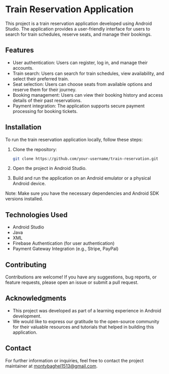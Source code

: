 # Train Reservation Application

This project is a train reservation application developed using Android Studio. The application provides a user-friendly interface for users to search for train schedules, reserve seats, and manage their bookings.

## Features

- User authentication: Users can register, log in, and manage their accounts.
- Train search: Users can search for train schedules, view availability, and select their preferred train.
- Seat selection: Users can choose seats from available options and reserve them for their journey.
- Booking management: Users can view their booking history and access details of their past reservations.
- Payment integration: The application supports secure payment processing for booking tickets.


## Installation

To run the train reservation application locally, follow these steps:

1. Clone the repository:

   ```bash
   git clone https://github.com/your-username/train-reservation.git
   ```

2. Open the project in Android Studio.
3. Build and run the application on an Android emulator or a physical Android device.

Note: Make sure you have the necessary dependencies and Android SDK versions installed.

## Technologies Used

- Android Studio
- Java
- XML
- Firebase Authentication (for user authentication)
- Payment Gateway Integration (e.g., Stripe, PayPal)

## Contributing

Contributions are welcome! If you have any suggestions, bug reports, or feature requests, please open an issue or submit a pull request.



## Acknowledgments

- This project was developed as part of a learning experience in Android development.
- We would like to express our gratitude to the open-source community for their valuable resources and tutorials that helped in building this application.

## Contact

For further information or inquiries, feel free to contact the project maintainer at [montybaghel1513@gmail.com](mailto:montybaghel1513@gmail.com).
